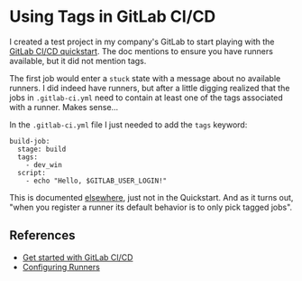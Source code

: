 # Using Tags in GitLab CI/CD

I created a test project in my company's GitLab to start playing with the [GitLab CI/CD quickstart](https://docs.gitlab.com/ee/ci/quick_start/). The doc mentions to ensure you have runners available, but it did not mention tags.

The first job would enter a `stuck` state with a message about no available runners. I did indeed have runners, but after a little digging realized that the jobs in `.gitlab-ci.yml` need to contain at least one of the tags associated with a runner. Makes sense...

In the `.gitlab-ci.yml` file I just needed to add the `tags` keyword:

```shell
build-job:
  stage: build
  tags:
    - dev_win
  script:
    - echo "Hello, $GITLAB_USER_LOGIN!"
```

This is documented [elsewhere](https://docs.gitlab.com/ee/ci/runners/configure_runners.html#use-tags-to-control-which-jobs-a-runner-can-run), just not in the Quickstart. And as it turns out, "when you register a runner its default behavior is to only pick tagged jobs".

## References

- [Get started with GitLab CI/CD](https://docs.gitlab.com/ee/ci/quick_start/)
- [Configuring Runners](https://docs.gitlab.com/ee/ci/runners/configure_runners.html#use-tags-to-control-which-jobs-a-runner-can-run)
